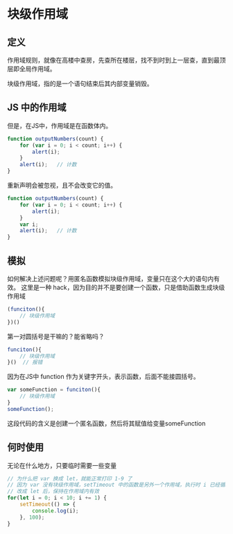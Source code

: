 # 块级作用域

## 定义
作用域规则，就像在高楼中查房，先查所在楼层，找不到时到上一层查，直到最顶层即全局作用域。

块级作用域，指的是一个语句结束后其内部变量销毁。

## JS 中的作用域
但是，在JS中，作用域是在函数体内。
```js
function outputNumbers(count) {
    for (var i = 0; i < count; i++) {
        alert(i);
    }
    alert(i);   // 计数
}
```
重新声明会被忽视，且不会改变它的值。
```js
function outputNumbers(count) {
    for (var i = 0; i < count; i++) {
        alert(i);
    }
    var i;
    alert(i);   // 计数
}
```

## 模拟
如何解决上述问题呢？用匿名函数模拟块级作用域，变量只在这个大的语句内有效。
这里是一种 hack，因为目的并不是要创建一个函数，只是借助函数生成块级作用域
```js
(funciton(){
    // 块级作用域
})()
```
第一对圆括号是干嘛的？能省略吗？
```js
funciton(){
    // 块级作用域
}()  // 报错
```
因为在JS中 function 作为关键字开头，表示函数，后面不能接圆括号。
```js
var someFunction = funciton(){
    // 块级作用域
}
someFunction();
```
这段代码的含义是创建一个匿名函数，然后将其赋值给变量someFunction

## 何时使用
无论在什么地方，只要临时需要一些变量

```js
// 为什么把 var 换成 let，就能正常打印 1-9 了
// 因为 var 没有块级作用域，setTimeout 中的函数是另外一个作用域，执行时 i 已经循环完，打印 10
// 改成 let 后，保持在作用域内有效
for(let i = 0; i < 10; i += 1) {
	setTimeout(() => {
		console.log(i);
	}, 100);
}
```
